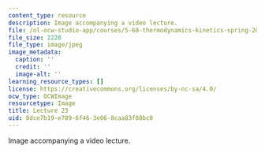 ```yaml
---
content_type: resource
description: Image accompanying a video lecture.
file: /ol-ocw-studio-app/courses/5-60-thermodynamics-kinetics-spring-2008/8dce7b19e7896f463e068caa83f88bc0_lec23_th.jpg
file_size: 2220
file_type: image/jpeg
image_metadata:
  caption: ''
  credit: ''
  image-alt: ''
learning_resource_types: []
license: https://creativecommons.org/licenses/by-nc-sa/4.0/
ocw_type: OCWImage
resourcetype: Image
title: Lecture 23
uid: 8dce7b19-e789-6f46-3e06-8caa83f88bc0
---
```

Image accompanying a video lecture.